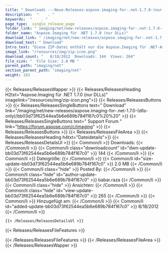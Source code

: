 ```yaml
---
title: " Downloads ---Neue-Releases-aspose.imaging-for-.net-1.7.0-(nur-dlls) . "
description:  "    . " 
keywords:  "    . " 
page_type:  single_release_page
folder_link: " imaging/net/new-releases/aspose.imaging-for-.net-1.7.0-(dlls-only)/"
folder_name: "Aspose.Imaging für .NET 1.7.0 (nur DLLs)"
download_link: " /imaging/net/new-releases/aspose.imaging-for-.net-1.7.0-(dlls-only)/bb03d73f62544ea5b6e689b784f167c0"
download_text: " Download"
Intro_text: "Diese ZIP-Datei enthält nur die Aspose.Imaging für .NET-Assemblys. Die Montage ..."
image_link: "/resources/img/zip-icon.png"
download_count: "   8/18/2012  Downloads: 144  Views: 264"
file_size: "  File Size: 2.0 MB "
parent_path: "imaging/net"
section_parent_path: "imaging/net"
weight: 183
---
```


{{< Releases/ReleasesWapper >}}
  {{< Releases/ReleasesHeading H2txt="Aspose.Imaging für .NET 1.7.0 (nur DLLs)" imagelink="/resources/img/zip-icon.png">}}
  {{< Releases/ReleasesButtons >}}
    {{< Releases/ReleasesSingleButtons text=" Download" link="/imaging/net/new-releases/aspose.imaging-for-.net-1.7.0-(dlls-only)/bb03d73f62544ea5b6e689b784f167c0%20%20" >}}
    {{< Releases/ReleasesSingleButtons text=" Support Forum " link="https://forum.aspose.com/c/imaging" >}}
  {{< Releases/ReleasesButtons >}}
  {{< Releases/ReleasesFileArea >}}
    {{< Releases/ReleasesHeading h4txt="Dateidetails">}}
    {{< Releases/ReleasesDetailsUl >}}
            {{< Common/li >}} Downloads: {{< /Common/li >}}
      {{< Common/li class="downloadcount" id="dwn-update-bb03d73f62544ea5b6e689b784f167c0" >}} 144 {{< /Common/li >}}
      {{< Common/li >}} Dateigröße: {{< /Common/li >}}
      {{< Common/li id="size-update-bb03d73f62544ea5b6e689b784f167c0" >}} 2.0 MB {{< /Common/li >}} 
      {{< Common/li  class="hide" >}} Posted By: {{< /Common/li >}} 
      {{< Common/li class="hide" id="author-update-bb03d73f62544ea5b6e689b784f167c0" >}} babar.raza {{< /Common/li >}}
      {{< Common/li class="hide" >}} Ansichten: {{< /Common/li >}}
      {{< Common/li class="hide" id="view-update-bb03d73f62544ea5b6e689b784f167c0" >}} 265 {{< /Common/li >}}
      {{< Common/li >}} Hinzugefügt am: {{< /Common/li >}}
      {{< Common/li id="added-update-bb03d73f62544ea5b6e689b784f167c0" >}} 8/18/2012 {{< /Common/li >}} 

    {{< /Releases/ReleasesDetailsUl >}}

  {{< Releases/ReleasesFileFeatures >}}
      
  {{< /Releases/ReleasesFileFeatures >}}
 {{< /Releases/ReleasesFileArea >}}
{{< /Releases/ReleasesWapper >}}




